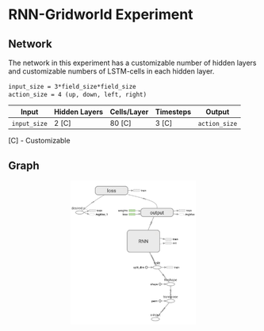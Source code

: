 # RNN-Gridworld Experiment




## Network 
The network in this experiment has a customizable number of hidden layers and customizable numbers of LSTM-cells in each hidden layer.

```
input_size = 3*field_size*field_size
action_size = 4 (up, down, left, right)
```


| Input          | Hidden Layers| Cells/Layer | Timesteps | Output          |
|----------------|--------------|-------------|-----------|-----------------|
|```input_size```| 2 [C]        |80 [C]       |  3 [C]    |```action_size```|

[C] - Customizable

## Graph
<p align="center">
  <img src="../../images/graphs/rnn-graph.png", width="50%"/>
</p>